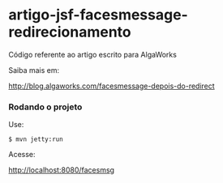 # artigo-jsf-facesmessage-redirecionamento

Código referente ao artigo escrito para AlgaWorks

Saiba mais em:

http://blog.algaworks.com/facesmessage-depois-do-redirect

### Rodando o projeto 

Use:

``` shell
$ mvn jetty:run
```

Acesse:

[http://localhost:8080/facesmsg](http://localhost:8080/facesmsg)

